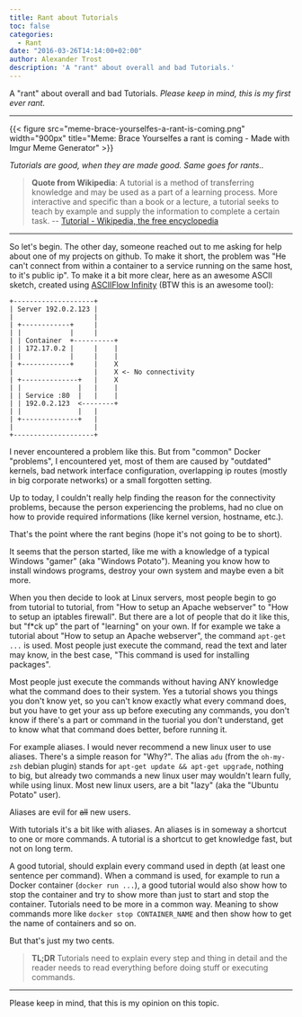 ```yaml
---
title: Rant about Tutorials
toc: false
categories:
  - Rant
date: "2016-03-26T14:14:00+02:00"
author: Alexander Trost
description: 'A "rant" about overall and bad Tutorials.'
---
```


A "rant" about overall and bad Tutorials.
_Please keep in mind, this is my first ever rant._

***

{{< figure src="meme-brace-yourselfes-a-rant-is-coming.png" width="900px" title="Meme: Brace Yourselfes a rant is coming - Made with Imgur Meme Generator" >}}

_Tutorials are good, when they are made good. Same goes for rants.._

> **Quote from Wikipedia**:
> A tutorial is a method of transferring knowledge and may be used as a part of a learning process. More interactive and specific than a book or a lecture, a tutorial seeks to teach by example and supply the information to complete a certain task.
> -- [Tutorial - Wikipedia, the free encyclopedia](https://en.wikipedia.org/wiki/Tutorial)

***

So let's begin. The other day, someone reached out to me asking for help about one of my projects on github. To make it short, the problem was "He can't connect from within a container to a service running on the same host, to it's public ip".
To make it a bit more clear, here as an awesome ASCII sketch, created using [ASCIIFlow Infinity](http://asciiflow.com/) (BTW this is an awesome tool):

```text
+--------------------+
| Server 192.0.2.123 |
|                    |
| +------------+     |
| |            |     |
| | Container  +----------+
| | 172.17.0.2 |     |    |
| |            |     |    |
| +------------+     |    X
|                    |    X <- No connectivity
| +--------------+   |    X
| |              |   |    |
| | Service :80  |   |    |
| | 192.0.2.123  <--------+
| |              |   |
| +--------------+   |
|                    |
+--------------------+
```

I never encountered a problem like this. But from "common" Docker "problems", I encountered yet, most of them are caused by "outdated" kernels, bad network interface configuration, overlapping ip routes (mostly in big corporate networks) or a small forgotten setting.

Up to today, I couldn't really help finding the reason for the connectivity problems, because the person experiencing the problems, had no clue on how to provide required informations (like kernel version, hostname, etc.).

That's the point where the rant begins (hope it's not going to be to short).

It seems that the person started, like me with a knowledge of a  typical Windows "gamer" (aka "Windows Potato"). Meaning you know how to install windows programs, destroy your own system and maybe even a bit more.

When you then decide to look at Linux servers, most people begin to go from tutorial to tutorial, from "How to setup an Apache webserver" to "How to setup an iptables firewall". But there are a lot of people that do it like this, but "f*ck up" the part of "learning" on your own. If for example we take a tutorial about "How to setup an Apache webserver", the command `apt-get ...` is used. Most people just execute the command, read the text and later may know, in the best case, "This command is used for installing packages".

Most people just execute the commands without having ANY knowledge what the command does to their system. Yes a tutorial shows you things you don't know yet, so you can't know exactly what every command does, but you have to get your ass up before executing any commands, you don't know if there's a part or command in the tuorial you don't understand, get to know what that command does better, before running it.

For example aliases. I would never recommend a new linux user to use aliases. There's a simple reason for "Why?". The alias `adu` (from the `oh-my-zsh` debian plugin) stands for `apt-get update && apt-get upgrade`, nothing to big, but already two commands a new linux user may wouldn't learn fully, while using linux. Most new linux users, are a bit "lazy" (aka the "Ubuntu Potato" user).

Aliases are evil for ~~all~~ new users.

With tutorials it's a bit like with aliases. An aliases is in someway a shortcut to one or more commands. A tutorial is a shortcut to get knowledge fast, but not on long term.

A good tutorial, should explain every command used in depth (at least one sentence per command). When a command is used, for example to run a Docker container (`docker run ...`), a good tutorial would also show how to stop the container and try to show more than just to start and stop the container.
Tutorials need to be more in a common way. Meaning to show commands more like `docker stop CONTAINER_NAME` and then show how to get the name of containers and so on.

But that's just my two cents.

> **TL;DR** Tutorials need to explain every step and thing in detail and the reader needs to read everything before doing stuff or executing commands.

***

Please keep in mind, that this is my opinion on this topic.
